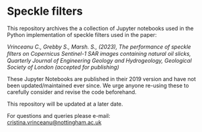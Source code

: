 # Speckle filters

This repository archives the a collection of Jupyter notebooks used in the Python implementation of speckle filters used in the paper:

_Vrinceanu C., Grebby S., Marsh. S., (2023),  The performance of speckle ﬁlters on Copernicus Sentinel-1 SAR images containing natural oil slicks, Quarterly Journal of Engineering Geology and Hydrogeology, Geological Society of London (accepted for publishing)_

These Jupyter Notebooks are published in their 2019 version and have not been updated/maintained ever since.
We urge anyone re-using these to carefully consider and revise the code beforehand.

This repository will be updated at a later date.

For questions and queries please e-mail:
cristina.vrinceanu@nottingham.ac.uk

